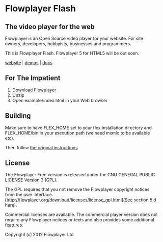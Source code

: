 # Flowplayer Flash

## The video player for the web

Flowplayer is an Open Source video player for your website.
For site owners, developers, hobbyists, businesses and programmers.

This is Flowplayer Flash. Flowplayer 5 for HTML5 will be out soon.

[website](http://flowplayer.org) | [demos](http://flowplayer.org/demos/) | [docs](http://flowplayer.org/documentation/)

## For The Impatient

1. [Download Flowplayer](http://flowplayer.org/download/)
2. Unzip
3. Open example/index.html in your Web browser

## Building

Make sure to have FLEX_HOME set to your flex installation directory and FLEX_HOME/bin in your execution path (we need mxmlc to be available etc).

Then follow [the original instructions](http://flowplayer.org/documentation/developer/development-environment.html).

## License

The Flowplayer Free version is released under the
GNU GENERAL PUBLIC LICENSE Version 3 (GPL).

The GPL requires that you not remove the Flowplayer copyright notices
from the user interface. [http://flowplayer.org/download/licenses/license_gpl.html](See section 5.d here).

Commercial licenses are available. The commercial player version
does not require any Flowplayer notices or texts and also provides
some additional features.

Copyright (c) 2012 Flowplayer Ltd
